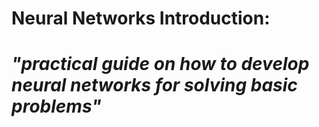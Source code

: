 # **Neural Networks Introduction:**
# *"practical guide on how to develop neural networks for solving basic problems"*